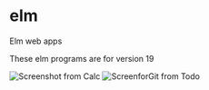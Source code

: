 # elm
Elm web apps

These elm programs are for version 19




![Screenshot from Calc](https://user-images.githubusercontent.com/66427446/180186074-1c4379f4-94b5-4aee-acd2-d906d906aad3.png)
![ScreenforGit from Todo](https://user-images.githubusercontent.com/66427446/180186332-d17ec49e-1710-4636-89b1-757cb282c063.png)
